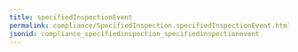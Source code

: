 ```yaml
---
title: specifiedInspectionEvent
permalink: compliance/SpecifiedInspection.specifiedInspectionEvent.html
jsonid: compliance_specifiedinspection_specifiedinspectionevent
---
```

